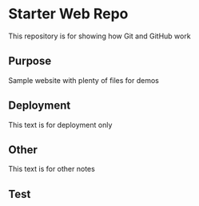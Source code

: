 # Starter Web Repo

This repository is for showing how Git and GitHub work

## Purpose

Sample website with plenty of files for demos

## Deployment
This text is for deployment only

## Other
This text is for other notes

## Test
